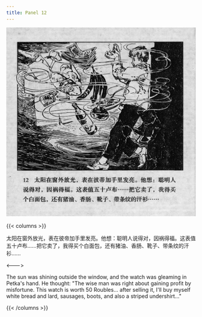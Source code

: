 ```yaml
---
title: Panel 12
---
```


![biao page](./../../images/biao/seifert0726_biao_0016_012.jpg)

{{< columns >}}

太阳在窗外放光，表在彼帝加手里发亮。他想：聪明人说得对，因祸得福。这表值五十卢布......把它卖了，我得买个白面包，还有猪油、香肠、靴子、带条纹的汗衫......

<--->

The sun was shining outside the window, and the watch was gleaming in Petka's hand. He thought: "The wise man was right about gaining profit by misfortune. This watch is worth 50 Roubles… after selling it, I'll buy myself white bread and lard, sausages, boots, and also a striped undershirt…"

{{< /columns >}}